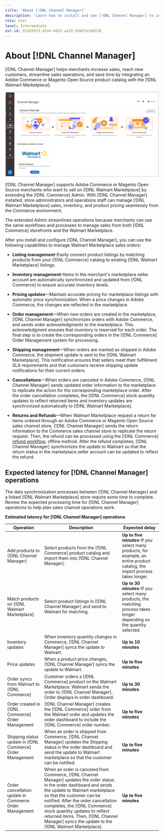 ```yaml
---
title: 'About [!DNL Channel Manager]'
description: 'Learn how to install and use [!DNL Channel Manager] to integrate Adobe Commerce and Magento Open Source stores with the Walmart Marketplace and create a sales channel to manage marketplace listings, pricing, inventory, and sales seamlessly from your Commerce Admin.'
role: User
level: Intermediate
exl-id: 91265973-d2ad-4925-aa10-260d7e186f20
---
```


# About [!DNL Channel Manager]

[!DNL Channel Manager] helps merchants increase sales, reach new customers, streamline sales operations, and save time by integrating an Adobe Commerce or Magento Open Source product catalog with the [!DNL Walmart Marketplace].

![[!DNL Channel Manager] extension Admin view](assets/channel-manager-home.png)

[!DNL Channel Manager] supports Adobe Commerce or Magento Open Source merchants who want to sell on [!DNL Walmart Marketplace] by extending the [!DNL Commerce] Admin. With [!DNL Channel Manager] installed, store administrators and operations staff can manage [!DNL Walmart Marketplace] sales, inventory, and product pricing seamlessly from the Commerce environment. 

The extended Admin streamlines operations because merchants can use the same workflows and processes to manage sales from both [!DNL Commerce] storefronts and the Walmart Marketplace.

After you install and configure [!DNL Channel Manager], you can use the following capabilities to manage Walmart Marketplace sales orders:

* **Listing management**–Easily connect product listings by matching products from your [!DNL Commerce] catalog to existing [!DNL Walmart Marketplace] listings.

* **Inventory management**–Items in the merchant's marketplace seller account are automatically synchronized and updated from [!DNL Commerce] to ensure accurate inventory levels.

* **Pricing updates**—Maintain accurate pricing for marketplace listings with automatic price synchronization. When a price changes in Adobe Commerce, the changes are reflected in the marketplace.

* **Order management**—When new orders are created in the marketplace, [!DNL Channel Manager] synchronizes orders with Adobe Commerce, and sends order acknowledgments to the marketplace. This acknowledgment ensures that inventory is reserved for each order. The final step is to create the corresponding orders in the [!DNL Commerce] Order Management system for processing.

* **Shipping management**—When orders are marked as shipped in Adobe Commerce, the shipment update is sent to the [!DNL Walmart Marketplace]. This notification ensures that sellers meet their fulfillment SLA requirements and that customers receive shipping update notifications for their current orders.

* **Cancellations**—When orders are canceled in Adobe Commerce, [!DNL Channel Manager] sends updated order information to the marketplace to replicate the action for the corresponding marketplace order. After the order cancellation completes, the [!DNL Commerce] stock quantity updates to reflect returned items and inventory updates are synchronized automatically to [!DNL Walmart Marketplace].

* **Returns and Refunds**—When Walmart Marketplace request a return for items ordered through an Adobe Commerce or Magento Open Source sales channel store, [!DNL Channel Manager] sends the return information to the Commerce sales channel store to replicate the return request. Then, the refund can be processed using the [!DNL Commerce] [refund workflow](https://docs.magento.com/user-guide/sales/credit-memos.html#refund-workflow), offline method. After the refund completes, [!DNL Channel Manager] synchronizes the update to Walmart so that the return status in the marketplace seller account can be updated to reflect the refund.

## Expected latency for [!DNL Channel Manager] operations

The data synchronization processes between [!DNL Channel Manager] and a linked [!DNL Walmart Marketplace] store require some time to complete. Review the expected processing time for [!DNL Channel Manager] operations to help plan sales channel operations work.

**Estimated latency for [!DNL Channel Manager] operations**

| **Operation**                                              | **Description**                                                                                                                                                                                                                                                                                                                                                                                  | **Expected delay**                                                                                                           |
|------------------------------------------------------------|--------------------------------------------------------------------------------------------------------------------------------------------------------------------------------------------------------------------------------------------------------------------------------------------------------------------------------------------------------------------------------------------------|------------------------------------------------------------------------------------------------------------------------------|
| Add products to [!DNL Channel Manager]                     | Select products from the [!DNL Commerce] product catalog and import them into [!DNL Channel Manager].                                                                                                                                                                                                                                                                                            | **Up to five minutes**–If you select many products, for example, an entire product catalog, the import process takes longer. |
| Match products on [!DNL Walmart Marketplace]               | Select product listings in [!DNL Channel Manager] and send to Walmart for matching.                                                                                                                                                                                                                                                                                                              | **Up to 30 minutes**–If you select many products, the matching process takes longer depending on the quantity selected.      |
| Inventory updates                                          | When inventory quantity changes in Commerce, [!DNL Channel Manager] syncs the update to Walmart.                                                                                                                                                                                                                                                                                                 | **Up to 10 minutes**                                                                                                         |
| Price updates                                              | When a product price changes, [!DNL Channel Manager] syncs the update to Walmart.                                                                                                                                                                                                                                                                                                                | **Up to five minutes**                                                                                                       |
| Order syncs from Walmart to [!DNL Commerce]                | Customer orders a [!DNL Commerce] product on the Walmart Marketplace. Walmart sends the order to [!DNL Channel Manager]. Order displays in order dashboard.                                                                                                                                                                                                                                      | **Up to 30 minutes**                                                                                                         |
| Order created in [!DNL Commerce] Order Management          | [!DNL Channel Manager] creates the [!DNL Commerce] order from the Walmart order and updates the order dashboard to include the [!DNL Commerce] order number.                                                                                                                                                                                                                                     | **Up to five minutes**                                                                                                       |
| Shipping status update in [!DNL Commerce] Order Management | When an order is shipped from Commerce, [!DNL Channel Manager] updates the Shipping status in the order dashboard and send the update to Walmart marketplace so that the customer can be notified.                                                                                                                                                                                               | **Up to five minutes**                                                                                                       |
| Order cancellation update in Commerce Order Management     | When an order is canceled from Commerce, [!DNL Channel Manager] updates the order status in the order dashboard and sends the update to Walmart marketplace so that the customer can be notified. After the order cancellation completes, the [!DNL Commerce] stock quantity updates to reflect returned items. Then, [!DNL Channel Manager] syncs the update to the [!DNL Walmart Marketplace]. | **Up to five minutes**                                                                                                       |


